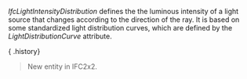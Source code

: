_IfcLightIntensityDistribution_ defines the the luminous intensity of a light source that changes according to the direction of the ray. It is based on some standardized light distribution curves, which are defined by the _LightDistributionCurve_ attribute.

{ .history}
> New entity in IFC2x2.
